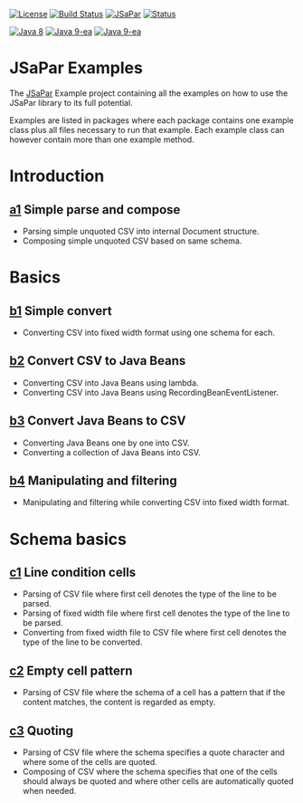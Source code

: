 [![License](https://img.shields.io/badge/License-Apache%202.0-blue.svg)](https://opensource.org/licenses/Apache-2.0) 
[![Build Status](https://travis-ci.org/org-tigris-jsapar/jsapar-examples.png?branch=master)](https://travis-ci.org/org-tigris-jsapar/jsapar-examples)
[![JSaPar](https://img.shields.io/badge/JSaPar-2.0-green.svg)](https://github.com/org-tigris-jsapar/jsapar) 
[![Status](https://img.shields.io/badge/Status-Pre--Alpha-lightgrey.svg)](#Pre-Alpha)

[![Java 8](https://img.shields.io/badge/java-8-brightgreen.svg)](#java-8) 
[![Java 9-ea](https://img.shields.io/badge/java-9-brightgreen.svg)](#java-9) 
[![Java 9-ea](https://img.shields.io/badge/java-10-brightgreen.svg)](#java-10)

# JSaPar Examples
The [JSaPar](https://github.com/org-tigris-jsapar/jsapar) Example project containing all the examples on how to use the JSaPar library to its full potential.

Examples are listed in packages where each package contains one example class plus all files necessary to run that 
example. Each example class can however contain more than one example method.

# Introduction
## [a1](https://github.com/org-tigris-jsapar/jsapar-examples/tree/master/src/main/java/org/jsapar/examples/introduction/a1) Simple parse and compose
* Parsing simple unquoted CSV into internal Document structure.
* Composing simple unquoted CSV based on same schema.
# Basics
## [b1](https://github.com/org-tigris-jsapar/jsapar-examples/tree/master/src/main/java/org/jsapar/examples/basics/b1) Simple convert
* Converting CSV into fixed width format using one schema for each.
## [b2](https://github.com/org-tigris-jsapar/jsapar-examples/tree/master/src/main/java/org/jsapar/examples/basics/b2) Convert CSV to Java Beans
* Converting CSV into Java Beans using lambda.
* Converting CSV into Java Beans using RecordingBeanEventListener.
## [b3](https://github.com/org-tigris-jsapar/jsapar-examples/tree/master/src/main/java/org/jsapar/examples/basics/b3) Convert Java Beans to CSV
* Converting Java Beans one by one into CSV.
* Converting a collection of Java Beans into CSV.
## [b4](https://github.com/org-tigris-jsapar/jsapar-examples/tree/master/src/main/java/org/jsapar/examples/basics/b4) Manipulating and filtering
* Manipulating and filtering while converting CSV into fixed width format.
# Schema basics
## [c1](https://github.com/org-tigris-jsapar/jsapar-examples/tree/master/src/main/java/org/jsapar/examples/schemabasics/c1) Line condition cells
* Parsing of CSV file where first cell denotes the type of the line to be parsed.
* Parsing of fixed width file where first cell denotes the type of the line to be parsed.
* Converting from fixed width file to CSV file where first cell denotes the type of the line to be converted.
## [c2](https://github.com/org-tigris-jsapar/jsapar-examples/tree/master/src/main/java/org/jsapar/examples/schemabasics/c2) Empty cell pattern
* Parsing of CSV file where the schema of a cell has a pattern that if the content matches, the content is regarded as empty.
## [c3](https://github.com/org-tigris-jsapar/jsapar-examples/tree/master/src/main/java/org/jsapar/examples/schemabasics/c3) Quoting
* Parsing of CSV file where the schema specifies a quote character and where some of the cells are quoted.
* Composing of CSV where the schema specifies that one of the cells should always be quoted and where other cells are automatically quoted when needed.
